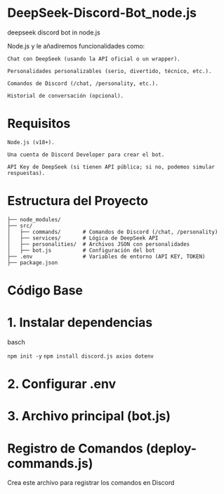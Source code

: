 # DeepSeek-Discord-Bot_node.js
deepseek discord bot in node.js

Node.js y le añadiremos funcionalidades como:

    Chat con DeepSeek (usando la API oficial o un wrapper).

    Personalidades personalizables (serio, divertido, técnico, etc.).

    Comandos de Discord (/chat, /personality, etc.).

    Historial de conversación (opcional).

# Requisitos

    Node.js (v18+).

    Una cuenta de Discord Developer para crear el bot.

    API Key de DeepSeek (si tienen API pública; si no, podemos simular respuestas).

# Estructura del Proyecto

```deepseek-discord-bot/
├── node_modules/
├── src/
│   ├── commands/       # Comandos de Discord (/chat, /personality)
│   ├── services/       # Lógica de DeepSeek API
│   ├── personalities/  # Archivos JSON con personalidades
│   ├── bot.js          # Configuración del bot
├── .env                # Variables de entorno (API KEY, TOKEN)
├── package.json
```

# Código Base
# 1. Instalar dependencias
basch 

```npm init -y```
```npm install discord.js axios dotenv```

# 2. Configurar .env
# 3. Archivo principal (bot.js)

# Registro de Comandos (deploy-commands.js)
Crea este archivo para registrar los comandos en Discord

```node deploy-commands.js
